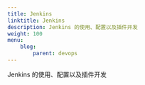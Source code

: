 ```yaml
---
title: Jenkins
linktitle: Jenkins
description: Jenkins 的使用、配置以及插件开发
weight: 100
menu:
    blog:
        parent: devops
---
```


Jenkins 的使用、配置以及插件开发
